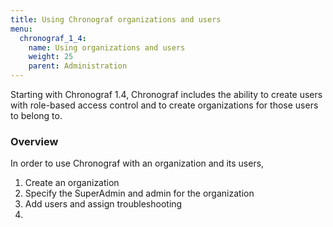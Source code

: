 ```yaml
---
title: Using Chronograf organizations and users
menu:
  chronograf_1_4:
    name: Using organizations and users
    weight: 25
    parent: Administration
---
```


Starting with Chronograf 1.4, Chronograf includes the ability to create users with role-based access control and to create organizations for those users to belong to.


### Overview

In order to use Chronograf with an organization and its users, 
1) Create an organization
2) Specify the SuperAdmin and admin for the organization
3) Add users and assign troubleshooting
4)
